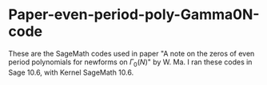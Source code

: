 # Paper-even-period-poly-Gamma0N-code
These are the SageMath codes used in paper "A note on the zeros of even period polynomials for newforms on $\Gamma_0(N)$" by W. Ma.
I ran these codes in Sage 10.6, with Kernel SageMath 10.6. 
